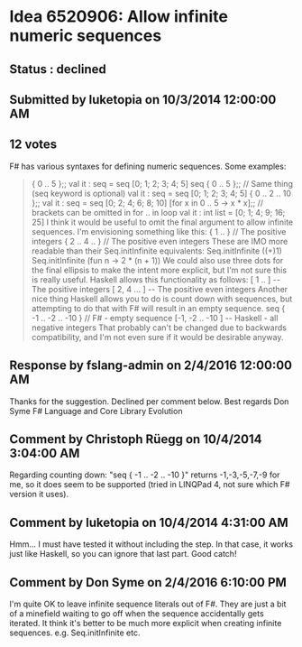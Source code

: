 # Idea 6520906: Allow infinite numeric sequences #

## Status : declined

## Submitted by luketopia on 10/3/2014 12:00:00 AM

## 12 votes

F# has various syntaxes for defining numeric sequences. Some examples:
> { 0 .. 5 };;
val it : seq<int> = seq [0; 1; 2; 3; 4; 5]
> seq { 0 .. 5 };; // Same thing (seq keyword is optional)
val it : seq<int> = seq [0; 1; 2; 3; 4; 5]
> { 0 .. 2 .. 10 };;
val it : seq<int> = seq [0; 2; 4; 6; 8; 10]
> [for x in 0 .. 5 -> x * x];; // brackets can be omitted in for .. in loop
val it : int list = [0; 1; 4; 9; 16; 25]
I think it would be useful to omit the final argument to allow infinite sequences. I'm envisioning something like this:
{ 1 .. } // The positive integers
{ 2 .. 4 .. } // The positive even integers
These are IMO more readable than their Seq.initInfinite equivalents:
Seq.initInfinite ((+)1)
Seq.initInfinite (fun n -> 2 * (n + 1))
We could also use three dots for the final ellipsis to make the intent more explicit, but I'm not sure this is really useful.
Haskell allows this functionality as follows:
[ 1 .. ] -- The positive integers
[ 2, 4 ... ] -- The positive even integers
Another nice thing Haskell allows you to do is count down with sequences, but attempting to do that with F# will result in an empty sequence.
seq { -1 .. -2 .. -10 } // F# - empty sequence
[-1, -2 .. -10 ] -- Haskell - all negative integers
That probably can't be changed due to backwards compatibility, and I'm not even sure if it would be desirable anyway.

## Response by fslang-admin on 2/4/2016 12:00:00 AM

Thanks for the suggestion. Declined per comment below.
Best regards
Don Syme
F# Language and Core Library Evolution


## Comment by Christoph Rüegg on 10/4/2014 3:04:00 AM

Regarding counting down: "seq { -1 .. -2 .. -10 }" returns -1,-3,-5,-7,-9 for me, so it does seem to be supported (tried in LINQPad 4, not sure which F# version it uses).

## Comment by luketopia on 10/4/2014 4:31:00 AM

Hmm... I must have tested it without including the step. In that case, it works just like Haskell, so you can ignore that last part. Good catch!

## Comment by Don Syme on 2/4/2016 6:10:00 PM

I'm quite OK to leave infinite sequence literals out of F#. They are just a bit of a minefield waiting to go off when the sequence accidentally gets iterated. It think it's better to be much more explicit when creating infinite sequences. e.g. Seq.initInfinite etc.
